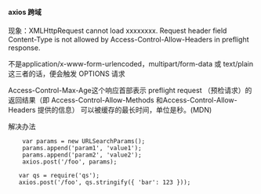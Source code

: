 #### axios 跨域
现象：XMLHttpRequest cannot load xxxxxxxx. Request header field Content-Type is not allowed by Access-Control-Allow-Headers in preflight response.
>
  不是application/x-www-form-urlencoded，multipart/form-data 或 text/plain 这三者的话，便会触发 OPTIONS 请求
>
>
Access-Control-Max-Age这个响应首部表示 preflight request  （预检请求）的返回结果（即 Access-Control-Allow-Methods 和Access-Control-Allow-Headers 提供的信息） 可以被缓存的最长时间，单位是秒。(MDN)
>
解决办法
```
    var params = new URLSearchParams();
    params.append('param1', 'value1');
    params.append('param2', 'value2');
    axios.post('/foo', params);
```
```
   var qs = require('qs');
   axios.post('/foo', qs.stringify({ 'bar': 123 }));
   
```